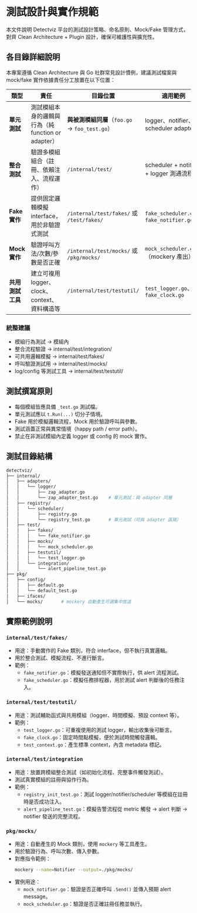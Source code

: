 # 測試設計與實作規範

本文件說明 Detectviz 平台的測試設計策略、命名原則、Mock/Fake 管理方式，對齊 Clean Architecture + Plugin 設計，確保可維護性與擴充性。

## 各目錄詳細說明

本專案遵循 Clean Architecture 與 Go 社群常見設計慣例，建議測試檔案與 mock/fake 實作依據責任分工放置在以下位置：

| 類型 | 責任 | 目錄位置 | 適用範例 |
| --- | --- | --- | --- |
| **單元測試** | 測試模組本身的邏輯與行為（純 function or adapter） | **與被測模組同層**（`foo.go` → `foo_test.go`） | logger、notifier、scheduler adapter |
| **整合測試** | 驗證多模組組合（註冊、依賴注入、流程運作） | `/internal/test/` | scheduler + notifier + logger 測通流程 |
| **Fake 實作** | 提供固定邏輯模擬 interface，用於非驗證式測試 | `/internal/test/fakes/` 或 `/test/fakes/` | `fake_scheduler.go`、`fake_notifier.go` |
| **Mock 實作** | 驗證呼叫方法/次數/參數是否正確 | `/internal/test/mocks/` 或 `/pkg/mocks/` | `mock_scheduler.go`（mockery 產出） |
| **共用測試工具** | 建立可複用 logger、clock、context、資料構造等 | `/internal/test/testutil/` | `test_logger.go`、`fake_clock.go` |

### 統整建議

- 模組行為測試 → 模組內
- 整合流程驗證 → internal/test/integration/
- 可共用邏輯模擬 → internal/test/fakes/
- 呼叫驗證測試用 → internal/test/mocks/
- log/config 等測試工具 → internal/test/testutil/

## 測試撰寫原則

- 每個模組皆應具備 `_test.go` 測試檔。
- 單元測試應以 `t.Run(...)` 切分子情境。
- Fake 用於模擬邏輯流程，Mock 用於驗證呼叫與參數。
- 測試涵蓋正常與異常情境（happy path / error path）。
- 禁止在非測試模組內定義 logger 或 config 的 mock 實作。


## 測試目錄結構

```bash
detectviz/
├── internal/
│   ├── adapters/
│   │   └── logger/
│   │       ├── zap_adapter.go
│   │       └── zap_adapter_test.go    # 單元測試：與 adapter 同層
│   ├── registry/
│   │   └── scheduler/
│   │       ├── registry.go
│   │       └── registry_test.go       # 單元測試（可與 adapter 區隔）
│   ├── test/
│   │   ├── fakes/
│   │   │   └── fake_notifier.go
│   │   ├── mocks/
│   │   │   └── mock_scheduler.go
│   │   ├── testutil/
│   │   │   └── test_logger.go
│   │   └── integration/
│   │       └── alert_pipeline_test.go
├── pkg/
│   ├── config/
│   │   ├── default.go
│   │   └── default_test.go
│   ├── ifaces/
│   └── mocks/       # mockery 自動產生可選集中放這
```

## 實際範例說明

### `internal/test/fakes/`

- 用途：手動實作的 Fake 類別，符合 interface，但不執行真實邏輯。
- 用於整合測試、模擬流程、不進行斷言。
- 範例：
  - `fake_notifier.go`：模擬發送通知但不實際執行，供 alert 流程測試。
  - `fake_scheduler.go`：模擬任務排程器，用於測試 alert 判斷後的任務注入。

### `internal/test/testutil/`

- 用途：測試輔助函式與共用模組（logger、時間模擬、預設 context 等）。
- 範例：
  - `test_logger.go`：可重複使用的測試 logger，輸出收集後可斷言。
  - `fake_clock.go`：固定時間點模擬，便於測試時間觸發邏輯。
  - `test_context.go`：產生標準 context，內含 metadata 標記。

### `internal/test/integration`

- 用途：放置跨模組整合測試（如初始化流程、完整事件觸發測試）。
- 測試真實模組的註冊與協作行為。
- 範例：
  - `registry_init_test.go`：測試 logger/notifier/scheduler 等模組在註冊時是否成功注入。
  - `alert_pipeline_test.go`：模擬告警流程從 metric 觸發 → alert 判斷 → notifier 發送的完整流程。

### `pkg/mocks/`

- 用途：自動產生的 Mock 類別，使用 `mockery` 等工具產生。
- 用於驗證行為、呼叫次數、傳入參數。
- 對應指令範例：
  ```bash
  mockery --name=Notifier --output=./pkg/mocks/
  ```
- 實例用途：
  - `mock_notifier.go`：驗證是否正確呼叫 `.Send()` 並傳入預期 alert message。
  - `mock_scheduler.go`：驗證是否正確註冊任務並執行。
